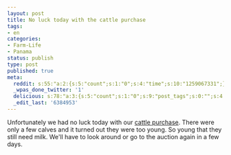 ```yaml
---
layout: post
title: No luck today with the cattle purchase
tags:
- en
categories:
- Farm-Life
- Panama
status: publish
type: post
published: true
meta:
  reddit: s:55:"a:2:{s:5:"count";s:1:"0";s:4:"time";s:10:"1259067331";}";
  _wpas_done_twitter: '1'
  delicious: s:78:"a:3:{s:5:"count";s:1:"0";s:9:"post_tags";s:0:"";s:4:"time";s:10:"1259067328";}";
  _edit_last: '6384953'
---
```

Unfortunately we had no luck today with our <a href="http://rainforestfinca.wordpress.com/2009/11/11/buying-cattle-via-blackberry/">cattle purchase</a>. There were only a few calves and it turned out they were too young. So young that they still need milk. We'll have to look around or go to the auction again in a few days.
